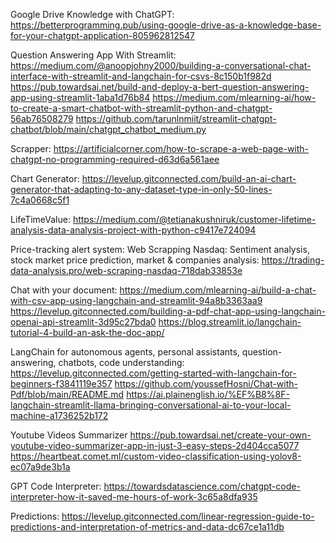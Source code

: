 Google Drive Knowledge with ChatGPT:
https://betterprogramming.pub/using-google-drive-as-a-knowledge-base-for-your-chatgpt-application-805962812547

Question Answering App With Streamlit:
https://medium.com/@anoopjohny2000/building-a-conversational-chat-interface-with-streamlit-and-langchain-for-csvs-8c150b1f982d
https://pub.towardsai.net/build-and-deploy-a-bert-question-answering-app-using-streamlit-1aba1d76b84
https://medium.com/mlearning-ai/how-to-create-a-smart-chatbot-with-streamlit-python-and-chatgpt-56ab76508279
https://github.com/tarunlnmiit/streamlit-chatgpt-chatbot/blob/main/chatgpt_chatbot_medium.py

Scrapper:
https://artificialcorner.com/how-to-scrape-a-web-page-with-chatgpt-no-programming-required-d63d6a561aee

Chart Generator:
https://levelup.gitconnected.com/build-an-ai-chart-generator-that-adapting-to-any-dataset-type-in-only-50-lines-7c4a0668c5f1

LifeTimeValue:
https://medium.com/@tetianakushniruk/customer-lifetime-analysis-data-analysis-project-with-python-c9417e724094

Price-tracking alert system: Web Scrapping Nasdaq: Sentiment analysis, stock market price prediction, market & companies analysis: https://trading-data-analysis.pro/web-scraping-nasdaq-718dab33853e 

Chat with your document:
https://medium.com/mlearning-ai/build-a-chat-with-csv-app-using-langchain-and-streamlit-94a8b3363aa9
https://levelup.gitconnected.com/building-a-pdf-chat-app-using-langchain-openai-api-streamlit-3d95c27bda0
https://blog.streamlit.io/langchain-tutorial-4-build-an-ask-the-doc-app/


LangChain for autonomous agents, personal assistants, question-answering, chatbots, code understanding:
https://levelup.gitconnected.com/getting-started-with-langchain-for-beginners-f3841119e357
https://github.com/youssefHosni/Chat-with-Pdf/blob/main/README.md
https://ai.plainenglish.io/%EF%B8%8F-langchain-streamlit-llama-bringing-conversational-ai-to-your-local-machine-a1736252b172


Youtube Videos Summarizer
https://pub.towardsai.net/create-your-own-youtube-video-summarizer-app-in-just-3-easy-steps-2d404cca5077
https://heartbeat.comet.ml/custom-video-classification-using-yolov8-ec07a9de3b1a

GPT Code Interpreter:
https://towardsdatascience.com/chatgpt-code-interpreter-how-it-saved-me-hours-of-work-3c65a8dfa935

Predictions:
https://levelup.gitconnected.com/linear-regression-guide-to-predictions-and-interpretation-of-metrics-and-data-dc67ce1a11db
